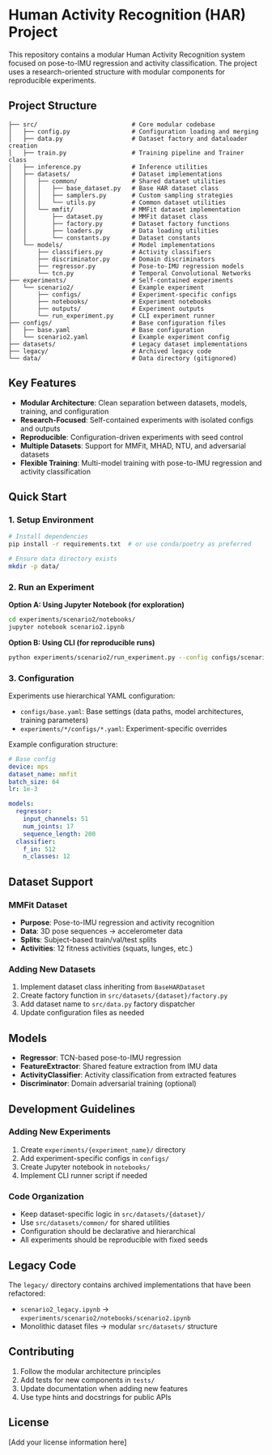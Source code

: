# Human Activity Recognition (HAR) Project

This repository contains a modular Human Activity Recognition system focused on pose-to-IMU regression and activity classification. The project uses a research-oriented structure with modular components for reproducible experiments.

## Project Structure

```
├── src/                          # Core modular codebase
│   ├── config.py                 # Configuration loading and merging
│   ├── data.py                   # Dataset factory and dataloader creation
│   ├── train.py                  # Training pipeline and Trainer class
│   ├── inference.py              # Inference utilities
│   ├── datasets/                 # Dataset implementations
│   │   ├── common/               # Shared dataset utilities
│   │   │   ├── base_dataset.py   # Base HAR dataset class
│   │   │   ├── samplers.py       # Custom sampling strategies
│   │   │   └── utils.py          # Common dataset utilities
│   │   └── mmfit/                # MMFit dataset implementation
│   │       ├── dataset.py        # MMFit dataset class
│   │       ├── factory.py        # Dataset factory functions
│   │       ├── loaders.py        # Data loading utilities
│   │       └── constants.py      # Dataset constants
│   └── models/                   # Model implementations
│       ├── classifiers.py        # Activity classifiers
│       ├── discriminator.py      # Domain discriminators
│       ├── regressor.py          # Pose-to-IMU regression models
│       └── tcn.py                # Temporal Convolutional Networks
├── experiments/                  # Self-contained experiments
│   └── scenario2/                # Example experiment
│       ├── configs/              # Experiment-specific configs
│       ├── notebooks/            # Experiment notebooks
│       ├── outputs/              # Experiment outputs
│       └── run_experiment.py     # CLI experiment runner
├── configs/                      # Base configuration files
│   ├── base.yaml                 # Base configuration
│   └── scenario2.yaml            # Example experiment config
├── datasets/                     # Legacy dataset implementations
├── legacy/                       # Archived legacy code
└── data/                         # Data directory (gitignored)
```

## Key Features

- **Modular Architecture**: Clean separation between datasets, models, training, and configuration
- **Research-Focused**: Self-contained experiments with isolated configs and outputs
- **Reproducible**: Configuration-driven experiments with seed control
- **Multiple Datasets**: Support for MMFit, MHAD, NTU, and adversarial datasets
- **Flexible Training**: Multi-model training with pose-to-IMU regression and activity classification

## Quick Start

### 1. Setup Environment

```bash
# Install dependencies
pip install -r requirements.txt  # or use conda/poetry as preferred

# Ensure data directory exists
mkdir -p data/
```

### 2. Run an Experiment

**Option A: Using Jupyter Notebook (for exploration)**
```bash
cd experiments/scenario2/notebooks/
jupyter notebook scenario2.ipynb
```

**Option B: Using CLI (for reproducible runs)**
```bash
python experiments/scenario2/run_experiment.py --config configs/scenario2.yaml --seed 42
```

### 3. Configuration

Experiments use hierarchical YAML configuration:
- `configs/base.yaml`: Base settings (data paths, model architectures, training parameters)
- `experiments/*/configs/*.yaml`: Experiment-specific overrides

Example configuration structure:
```yaml
# Base config
device: mps
dataset_name: mmfit
batch_size: 64
lr: 1e-3

models:
  regressor:
    input_channels: 51
    num_joints: 17
    sequence_length: 200
  classifier:
    f_in: 512
    n_classes: 12
```

## Dataset Support

### MMFit Dataset
- **Purpose**: Pose-to-IMU regression and activity recognition
- **Data**: 3D pose sequences → accelerometer data
- **Splits**: Subject-based train/val/test splits
- **Activities**: 12 fitness activities (squats, lunges, etc.)

### Adding New Datasets
1. Implement dataset class inheriting from `BaseHARDataset`
2. Create factory function in `src/datasets/{dataset}/factory.py`
3. Add dataset name to `src/data.py` factory dispatcher
4. Update configuration files as needed

## Models

- **Regressor**: TCN-based pose-to-IMU regression
- **FeatureExtractor**: Shared feature extraction from IMU data  
- **ActivityClassifier**: Activity classification from extracted features
- **Discriminator**: Domain adversarial training (optional)

## Development Guidelines

### Adding New Experiments
1. Create `experiments/{experiment_name}/` directory
2. Add experiment-specific configs in `configs/`
3. Create Jupyter notebook in `notebooks/`
4. Implement CLI runner script if needed

### Code Organization
- Keep dataset-specific logic in `src/datasets/{dataset}/`
- Use `src/datasets/common/` for shared utilities
- Configuration should be declarative and hierarchical
- All experiments should be reproducible with fixed seeds

## Legacy Code

The `legacy/` directory contains archived implementations that have been refactored:
- `scenario2_legacy.ipynb` → `experiments/scenario2/notebooks/scenario2.ipynb`
- Monolithic dataset files → modular `src/datasets/` structure

## Contributing

1. Follow the modular architecture principles
2. Add tests for new components in `tests/`
3. Update documentation when adding new features
4. Use type hints and docstrings for public APIs

## License

[Add your license information here]
